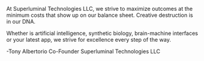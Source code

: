 At Superluminal Technologies LLC, we strive to maximize outcomes at the minimum costs that show up on our balance sheet. Creative destruction is in our DNA.

Whether is artificial intelligence, synthetic biology, brain-machine interfaces or your latest app, we strive for excellence every step of the way.

-Tony Albertorio
Co-Founder
Superluminal Technologies LLC
